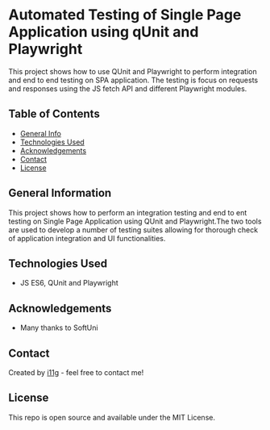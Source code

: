 # Automated Testing of Single Page Application using qUnit and Playwright
This project shows how to use QUnit and Playwright to perform integration and end to end testing on SPA application. 
The testing is focus on requests and responses using the JS fetch API and different Playwright modules.  

## Table of Contents
* [General Info](#general-information)
* [Technologies Used](#technologies-used)
* [Acknowledgements](#acknowledgements)
* [Contact](#contact)
* [License](#license) 

## General Information
This project shows how to perform an integration testing and end to ent testing on Single Page Application using QUnit and Playwright.The two tools are used to develop a 
number of testing suites allowing for thorough check of application integration and UI functionalities.    
## Technologies Used
- JS ES6, QUnit and Playwright

## Acknowledgements

- Many thanks to SoftUni

## Contact
Created by [i11g](https://i11g.githug.io) - feel free to contact me!

## License 
This repo is open source and available under the MIT License. 
